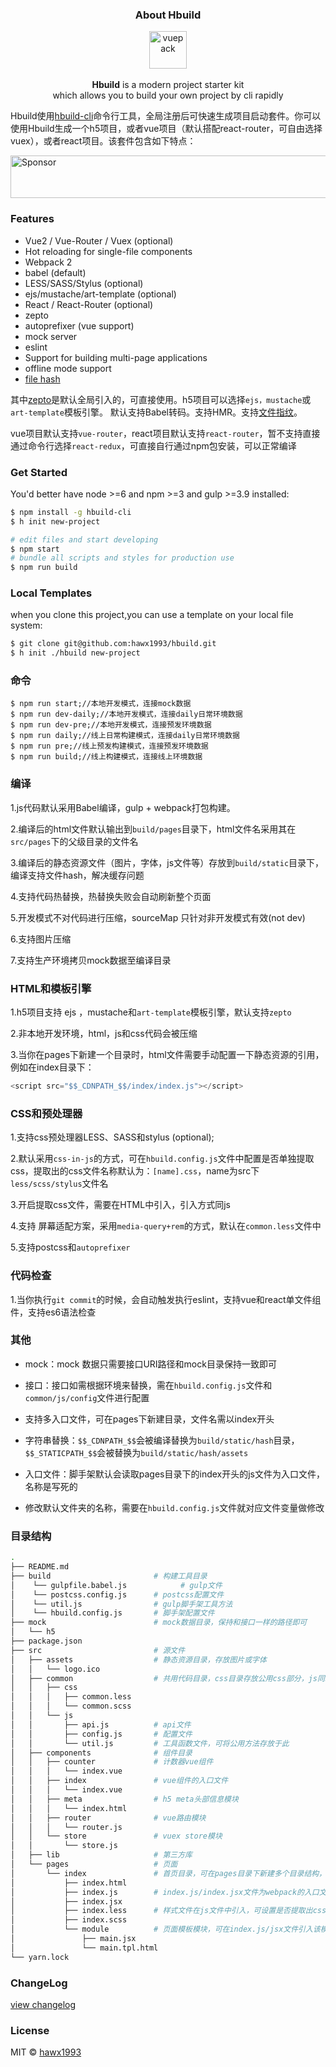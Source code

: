 
### <p align='center'>About Hbuild</p>

<p align="center">
  <img src="http://chuantu.biz/t5/92/1495463272x1822614086.png" alt="vuepack" width="60">
  <br><br><strong>Hbuild</strong> is a modern project starter kit<br>which  allows you to build your own project by cli rapidly
</p>


Hbuild使用[hbuild-cli](https://github.com/hawx1993/hbuild-cli)命令行工具，全局注册后可快速生成项目启动套件。你可以使用Hbuild生成一个h5项目，或者vue项目（默认搭配react-router，可自由选择vuex），或者react项目。该套件包含如下特点：

<a target='_blank' rel='nofollow' href='https://app.codesponsor.io/link/gWs9P5H4YpntyAR6x1qG5EkX/hawx1993/hbuild'>
  <img alt='Sponsor' width='888' height='68' src='https://app.codesponsor.io/embed/gWs9P5H4YpntyAR6x1qG5EkX/hawx1993/hbuild.svg' />
</a>

### Features

- Vue2 / Vue-Router / Vuex (optional)
- Hot reloading for single-file components
- Webpack 2
- babel (default)
- LESS/SASS/Stylus (optional)
- ejs/mustache/art-template (optional)
- React / React-Router (optional)
- zepto
- autoprefixer (vue support)
- mock server
- eslint
- Support for building multi-page applications
- offline mode support
- [file hash](https://github.com/hawx1993/hbuild/blob/master/docs/filehash.md)

其中[zepto](https://github.com/hawx1993/hbuild/blob/master/docs/zepto.md)是默认全局引入的，可直接使用。h5项目可以选择`ejs，mustache`或`art-template`模板引擎。 默认支持Babel转码。支持HMR。支持[文件指纹](https://github.com/hawx1993/hbuild/blob/master/docs/filehash.md)。

vue项目默认支持`vue-router`，react项目默认支持`react-router`，暂不支持直接通过命令行选择`react-redux`，可直接自行通过npm包安装，可以正常编译


### Get Started


You'd better have node >=6 and npm >=3 and gulp >=3.9 installed:

```bash
$ npm install -g hbuild-cli
$ h init new-project

# edit files and start developing
$ npm start
# bundle all scripts and styles for production use
$ npm run build
```


### Local Templates

when you clone this project,you can  use a template on your local file system:

```bash
$ git clone git@github.com:hawx1993/hbuild.git
$ h init ./hbuild new-project
```
### 命令

```
$ npm run start;//本地开发模式，连接mock数据
$ npm run dev-daily;//本地开发模式，连接daily日常环境数据
$ npm run dev-pre;//本地开发模式，连接预发环境数据
$ npm run daily;//线上日常构建模式，连接daily日常环境数据
$ npm run pre;//线上预发构建模式，连接预发环境数据
$ npm run build;//线上构建模式，连接线上环境数据
```

### 编译

1.js代码默认采用Babel编译，gulp + webpack打包构建。

2.编译后的html文件默认输出到`build/pages`目录下，html文件名采用其在`src/pages`下的父级目录的文件名

3.编译后的静态资源文件（图片，字体，js文件等）存放到`build/static`目录下，编译支持文件hash，解决缓存问题

4.支持代码热替换，热替换失败会自动刷新整个页面

5.开发模式不对代码进行压缩，sourceMap 只针对非开发模式有效(not dev)

6.支持图片压缩

7.支持生产环境拷贝mock数据至编译目录

### HTML和模板引擎

1.h5项目支持 ejs ，mustache和`art-template`模板引擎，默认支持`zepto`

2.非本地开发环境，html，js和css代码会被压缩

3.当你在pages下新建一个目录时，html文件需要手动配置一下静态资源的引用，例如在index目录下：

```javascript
<script src="$$_CDNPATH_$$/index/index.js"></script>
```

### CSS和预处理器

1.支持css预处理器LESS、SASS和stylus (optional);

2.默认采用`css-in-js`的方式，可在`hbuild.config.js`文件中配置是否单独提取css，提取出的css文件名称默认为：`[name].css`，name为src下`less/scss/stylus`文件名

3.开启提取css文件，需要在HTML中引入，引入方式同js

4.支持 屏幕适配方案，采用`media-query+rem`的方式，默认在`common.less`文件中

5.支持postcss和`autoprefixer`


### 代码检查

1.当你执行`git commit`的时候，会自动触发执行eslint，支持vue和react单文件组件，支持es6语法检查

### 其他

- mock：mock 数据只需要接口URI路径和mock目录保持一致即可

- 接口：接口如需根据环境来替换，需在`hbuild.config.js`文件和`common/js/config`文件进行配置

- 支持多入口文件，可在pages下新建目录，文件名需以index开头

- 字符串替换：`$$_CDNPATH_$$`会被编译替换为`build/static/hash`目录，`$$_STATICPATH_$$`会被替换为`build/static/hash/assets`

- 入口文件：脚手架默认会读取pages目录下的index开头的js文件为入口文件，名称是写死的

- 修改默认文件夹的名称，需要在`hbuild.config.js`文件就对应文件变量做修改


### 目录结构

```bash
.
├── README.md
├── build                       # 构建工具目录
│    └── gulpfile.babel.js            # gulp文件
│    └── postcss.config.js      # postcss配置文件
│    └── util.js                # gulp脚手架工具方法
│    └── hbuild.config.js       # 脚手架配置文件
├── mock                        # mock数据目录，保持和接口一样的路径即可
│   └── h5
├── package.json    
├── src                         # 源文件
│   ├── assets                  # 静态资源目录，存放图片或字体
│   │   └── logo.ico
│   ├── common                  # 共用代码目录，css目录存放公用css部分，js同理
│   │   ├── css
│   │   │   ├── common.less
│   │   │   └── common.scss
│   │   └── js
│   │       ├── api.js          # api文件
│   │       ├── config.js       # 配置文件
│   │       └── util.js         # 工具函数文件，可将公用方法存放于此
│   ├── components              # 组件目录
│   │   ├── counter             # 计数器vue组件
│   │   │   └── index.vue
│   │   ├── index               # vue组件的入口文件
│   │   │   └── index.vue
│   │   ├── meta                # h5 meta头部信息模块
│   │   │   └── index.html
│   │   ├── router              # vue路由模块
│   │   │   └── router.js
│   │   └── store               # vuex store模块
│   │       └── store.js
│   ├── lib                     # 第三方库
│   └── pages                   # 页面    
│       └── index               # 首页目录，可在pages目录下新建多个目录结构，作为多入口文件
│           ├── index.html
│           ├── index.js        # index.js/index.jsx文件为webpack的入口文件
│           ├── index.jsx
│           ├── index.less      # 样式文件在js文件中引入，可设置是否提取出css文件     
│           ├── index.scss
│           └── module          # 页面模板模块，可在index.js/jsx文件引入该模块文件
│               ├── main.jsx
│               └── main.tpl.html
└── yarn.lock
```


### ChangeLog

[view changelog](https://github.com/hawx1993/hbuild/blob/master/docs/ChangeLog.md)

### License

MIT © [hawx1993](https://github.com/hawx1993)
